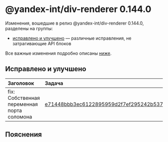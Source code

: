 # @yandex-int/div-renderer 0.144.0

<!-- ЧЕЛОВЕЧЕСКОЕ ВСТУПЛЕНИЕ -->

Изменения, вошедшие в релиз @yandex-int/div-renderer 0.144.0, разделены на группы:

* [исправлено и улучшено](#Исправлено-и-улучшено) — различные исправления, не затрагивающие API блоков

Все важные изменения подробно описаны [ниже](#Пояснения).

## Исправлено и улучшено

| Заголовок                                  | Задача                                     | PR  |
| :----------------------------------------- | :----------------------------------------- | :-- |
| fix: Собственная переменная порта соломона | [e71448bbb3ec6122895959d2f7ef295242b537a3] | N/A |

## Пояснения

[e71448bbb3ec6122895959d2f7ef295242b537a3]: https://a.yandex-team.ru/arc_vcs/commit/e71448bbb3ec6122895959d2f7ef295242b537a3
